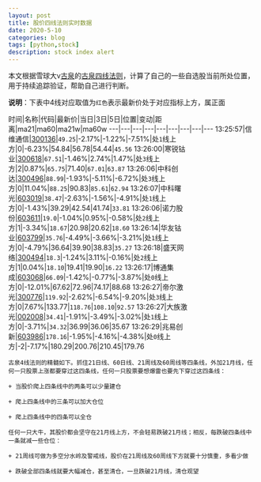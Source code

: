```yaml
---
layout: post
title: 股价四线法则实时数据
date: 2020-5-10
categories: blog
tags: [python,stock]
description: stock index alert
---
```



本文根据雪球大v[古泉](https://xueqiu.com/u/7148646888)的[古泉四线法则](https://xueqiu.com/7148646888/130498192)，计算了自己的一些自选股当前所处位置，用于持续追踪验证，帮助自己进行判断。

**说明**：下表中4线对应取值为`红色`表示最新价处于对应指标上方，属正面

时间|名称|代码|最新价|当日|3日|5日|位置|变动|距离|ma21|ma60|ma21w|ma60w
---|---|---|---|---|---|---|---|---
13:25:57|信维通信|[300136](https://xueqiu.com/S/SZ300136)|`49.25`|-2.17%|-1.22%|-7.51%|处`1`线上方|0|-6.23%|54.84|56.78|54.44|`45.56`
13:26:00|寒锐钴业|[300618](https://xueqiu.com/S/SZ300618)|`67.51`|-1.46%|2.74%|1.47%|处`3`线上方|2|0.87%|`65.75`|71.40|`67.01`|`63.87`
13:26:06|中科创达|[300496](https://xueqiu.com/S/SZ300496)|`88.99`|-1.93%|-5.11%|-6.72%|处`3`线上方|0|11.04%|`88.25`|90.83|`85.61`|`62.94`
13:26:07|中科曙光|[603019](https://xueqiu.com/S/SH603019)|`38.47`|-2.63%|-1.56%|-4.91%|处`1`线上方|0|-1.43%|39.29|42.54|41.74|`33.81`
13:26:06|诺力股份|[603611](https://xueqiu.com/S/SH603611)|`19.0`|-1.04%|0.95%|-0.58%|处`2`线上方|1|-3.34%|`18.67`|20.98|20.62|`18.60`
13:26:14|华友钴业|[603799](https://xueqiu.com/S/SH603799)|`35.76`|-4.49%|-3.66%|-3.21%|处`1`线上方|0|-4.79%|36.64|39.90|38.83|`35.27`
13:26:18|盛天网络|[300494](https://xueqiu.com/S/SZ300494)|`18.3`|-1.24%|3.11%|-0.16%|处`2`线上方|1|0.04%|`18.10`|19.41|19.90|`16.22`
13:26:17|博通集成|[603068](https://xueqiu.com/S/SH603068)|`66.09`|-1.42%|-0.77%|-3.87%|处`0`线上方|0|-12.01%|67.62|72.96|74.17|88.68
13:26:27|帝尔激光|[300776](https://xueqiu.com/S/SZ300776)|`119.92`|-2.62%|-6.54%|-9.20%|处`3`线上方|0|7.67%|133.77|`118.76`|`108.10`|`92.57`
13:26:27|大族激光|[002008](https://xueqiu.com/S/SZ002008)|`34.41`|-1.91%|-3.49%|-3.02%|处`1`线上方|0|-3.71%|`34.32`|36.99|36.06|35.67
13:26:29|兆易创新|[603986](https://xueqiu.com/S/SH603986)|`178.16`|-1.95%|-4.16%|-4.38%|处`0`线上方|-2|-7.17%|180.29|200.76|210.45|179.76

```
古泉4线法则的精髓如下。抓住21日线、60日线、21周线及60周线等四条线，外加21月线，任何一只股票上涨都要穿过这四条线，任何一只股票要想爆雷也要先下穿过这四条线：

+ 当股价爬上四条线中的两条可以少量建仓

+ 爬上四条线中的三条可以加大仓位

+ 爬上四条线中的四条可以全仓

任何一只大牛，其股价都会坚守在21月线上方，不会轻易跌破21月线；相反，每跌破四条线中一条就减一些仓位：

+ 21周线可做为多空分水岭及警戒线，股价在21周线及60周线下方就要十分慎重，多看少做

+ 跌破全部四条线就要大幅减仓，甚至清仓，一旦跌破21月线，清仓观望
```